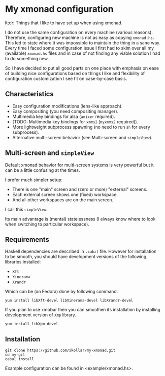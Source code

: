 My xmonad configuration
=======================

lt;dr: Things that I like to have set up when using xmonad.

I do not use the same configuration on every machine (various
reasons). Therefore, configuring new machine is not as easy as
copying `xmonad.hs`. This led to state where it was impossible
to maintain the thing in a sane way. Every time I faced some
configuration issue I first had to skim over all my (available)
`xmonad.hs` files and in case of not finding any viable
solution I had to do something new.

So I have decided to put all good parts on one place with
emphasis on ease of building nice configurations based on things
I like and flexibility of configuration customization I see fit
on case-by-case basis.

Characteristics
---------------

* Easy configuration modifications (lens-like approach).
* Easy compositing (you need compositing manager).
* Multimedia key bindings for alsa (`amixer` required).
* (TODO: Multimedia key bindings for `xmms2` (`nyxmms2` required)).
* More lightweight subprocess spawning (no need to run `sh` for every subprocess).
* Alternative multi-screen behavior (see Multi-screen and `simpleView`).

Multi-screen and `simpleView`
-----------------------------

Default xmonad behavior for multi-screen systems is very powerful
but it can be a little confusing at the times.

I prefer much simpler setup:

* There is one "main" screen and (zero or more) "external" screens.
* Each external screen shows one (fixed) workspace.
* And all other workspaces are on the main screen.

I call this `simpleView`.

Its main advantage is (mental) statelessness (I always know where
to look when switching to particular workspace).

Requirements
------------

Haskell dependencies are described in `.cabal` file.
However for installation to be smooth, you should
have development versions of the following libraries
installed:

* `Xft`
* `Xinerama`
* `Xrandr`

Which can be (on Fedora) done by following command.

~~~ { .bash }
yum install libXft-devel libXinerama-devel libXrandr-devel
~~~

If you plan to use xmobar then you can smoothen its installation
by installing development version of `Xmp` library.

~~~ { .bash }
yum install libXpm-devel
~~~

Installation
------------

~~~ { .bash }
git clone https://github.com/xkollar/my-xmonad.git
cd my-git
cabal install
~~~

Example configuration can be found in <example/xmonad.hs>.
